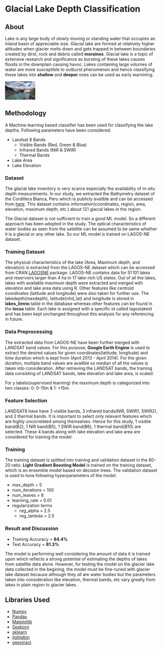 # Glacial Lake Depth Classification

## About 
Lake is any large body of slowly moving or standing water that occupies an inland basin of appreciable size. Glacial lake are formed at relatively higher altitudes when glacier melts down and gets trapped in between boundaries created by dirst, rock and debris called **moraines**. Glacial lake is a topic of extensive research and significance as bursting of these lakes causes floods in the downplain causing havoc. Lakes containing large volumes of water are more susceptible to outburst phenomenon and hence classifying these lakes into **shallow** and **deeper** ones can be used as early warnining.

<img src="Image/glacial_lake.jpg" width="100" >

## Methodology
A Machine learning based classifier has been used for classifying the lake depths. Following parameters have been considered:
* Landsat 8 Bands
  * Visible Bands (Red, Green & Blue)
  * Infrared Bands (NIR & SWIR)
  * Thermal Bands
* Lake Area
* Lake Elevation

### Dataset 
The glacial lake inventory is very scarce especially the availability of in-situ depth measurements. In our study, we extracted the Bathymetry dataset of the Cordillera Blanca, Peru which is publicly availble and can be accessed from [here](https://onlinelibrary.wiley.com/doi/abs/10.1002/esp.4826). This dataset contains information(coordinates, region, area, elevation, maximum depth, etc.) about 121 glacial lakes in the region. 

The Glacial dataset is not sufficient to train a good ML model. So a different approach has been adopted in the study. The optical characteristics of water bodies as seen from the satellite can be assumed to be same whether it is a glacial or any other lake. So our ML model is trained on LAGOS-NE dataset.

### Training Dataset
The physical characteristics of the lake (Area, Maximum depth, and elevation) is extracted from the LAGOS-NE dataset which can be accessed from CRAN [LAGOSNE](https://cran.r-project.org/web/packages/LAGOSNE/index.html) package. LAGOS-NE contains data for 51 101 lakes and reservoirs larger than 4 ha in 17 lake-rich US states. Out of all the lakes, lakes with available maximum depth were extracted and merged with elevation and lake area data using R. Other features like centroid coordinates (latitude and longitude) were also taken for further use. The lakedepth(maxdepth), latitude(nhd_lat) and longitude is stored in **lakes_limno** table in the database whereas other features can be found in the **locus** table. Each lake is assigned with a specific id called lagoslakeid and has been kept unchanged throughout this analysis for any referencing in future. 

### Data Preprocessing
The extracted data from LAGOS-NE have been further merged with LANDSAT band values. For this purpose, **Google Earth Engine** is used to extract the desired values for given coordinates(latitude, longitude) and time duration which is kept from (April 2013 - April 2014). For the given duration, multiple band values are availble so median of all the values is taken into consideration. After retrieving the LANDSAT bands, the training data consisting of LANDSAT bands, lake elevation and lake area, is scaled.

For y labels(supervised learning) the maximum depth is categorized into two classes: 0: 0-15m & 1: >15m. 

### Feature Selection
LANDSAT8 have have 3 visible bands, 3 infrared bands(NIR, SWIR1, SWIR2), and 2 thermal bands. It is important to select only relevant features which are highly uncorrelated among themselves. Hence for this study, 1 visible band(B2), 1 NIR band(B5), 1 SWIR band(B6), 1 thermal band(B10) are selected. These 4 bands along with lake elevation and lake area are considered for training the model.

### Training 
The training dataset is splitted into training and validation dataset in the 80-20 ratio. **Light Gradient Boosting Model** is trained on the training dataset, which is an ensemble model based on decision trees. The validation dataset is used to tune following hyperparameters of the model.
* max_depth = 5
* num_iterations = 100
* num_leaves = 8
* learning_rate = 0.01
* regularization terms
  * reg_alpha = 2.5
  * reg_lambda = 2.5

### Result and Discussion

* Training Accuracy = **84.4%**
* Test Accuracy = **81.3%**

The model is performing well considering the amount of data it is trained upon which reflects a strong potential of estimating the depths of lakes from satellite data alone. However, for testing the model on the glacier lake data collected in the begining, the model must be fine-tuned with glacier lake dataset because although they all are water bodies but the parameters taken into consideration like elevation, thermal bands, etc vary greatly from lakes in plain region to glacier lakes. 


## Libraries Used
* [Numpy](https://numpy.org/)
* [Pandas](https://pandas.pydata.org/)
* [Matplotlib](https://matplotlib.org/)
* [Seaborn](https://seaborn.pydata.org/)
* [sklearn](https://scikit-learn.org/)
* [lightgbm](https://lightgbm.readthedocs.io/en/latest/pythonapi/lightgbm.LGBMClassifier.html)
* [geextract](https://pypi.org/project/geextract/)



